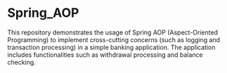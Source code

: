 # Spring_AOP
This repository demonstrates the usage of Spring AOP (Aspect-Oriented Programming) to implement cross-cutting concerns (such as logging and transaction processing) in a simple banking application. The application includes functionalities such as withdrawal processing and balance checking.
